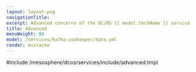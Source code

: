 ```yaml
---
layout: layout.pug
navigationTitle:
excerpt: Advanced concerns of the DC/OS {{ model.techName }} service
title: Advanced
menuWeight: 80
model: /services/kafka-zookeeper/data.yml
render: mustache
---
```


#include /mesosphere/dcos/services/include/advanced.tmpl
